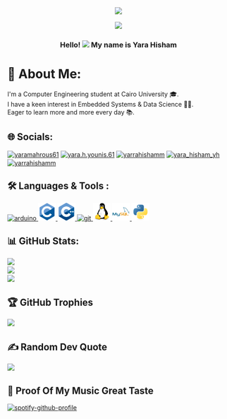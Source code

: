 <div id="header" align="center">
  <img src="https://media.giphy.com/media/paTz7UZbPfTZFRYnnB/giphy.gif" width="250"/>
  
 ![](https://komarev.com/ghpvc/?username=YaraHisham61&color=blueviolet)
</div>
<h3 align="center">Hello! <img src="https://media.giphy.com/media/hvRJCLFzcasrR4ia7z/giphy.gif" width="22px"/> My name is Yara Hisham</h3>

# 💫 About Me:
I'm a Computer Engineering student at Cairo University 🎓. <br>I have a keen interest in Embedded Systems & Data Science 👩‍💻.<br>Eager to learn more and more every day 📚.<br>


## 🌐 Socials:
<a href="https://linkedin.com/in/yaramahrous61" target="blank"><img align="center" src="https://raw.githubusercontent.com/rahuldkjain/github-profile-readme-generator/master/src/images/icons/Social/linked-in-alt.svg" alt="yaramahrous61" height="30" width="40" /></a>
<a href="https://fb.com/yara.h.younis.61" target="blank"><img align="center" src="https://raw.githubusercontent.com/rahuldkjain/github-profile-readme-generator/master/src/images/icons/Social/facebook.svg" alt="yara.h.younis.61" height="30" width="40" /></a>
<a href="https://www.codechef.com/users/yarrahishamm" target="blank"><img align="center" src="https://cdn.jsdelivr.net/npm/simple-icons@3.1.0/icons/codechef.svg" alt="yarrahishamm" height="30" width="40" /></a>
<a href="https://www.hackerrank.com/yara_hisham_yh" target="blank"><img align="center" src="https://raw.githubusercontent.com/rahuldkjain/github-profile-readme-generator/master/src/images/icons/Social/hackerrank.svg" alt="yara_hisham_yh" height="30" width="40" /></a>
<a href="https://codeforces.com/profile/yarrahishamm" target="blank"><img align="center" src="https://raw.githubusercontent.com/rahuldkjain/github-profile-readme-generator/master/src/images/icons/Social/codeforces.svg" alt="yarrahishamm" height="30" width="40" /></a>
</p>

## :hammer_and_wrench: Languages & Tools :
<p align="left"> <a href="https://www.arduino.cc/" target="_blank" rel="noreferrer"> <img src="https://cdn.worldvectorlogo.com/logos/arduino-1.svg" alt="arduino" width="40" height="40"/> </a> <a href="https://www.cprogramming.com/" target="_blank" rel="noreferrer"> <img src="https://raw.githubusercontent.com/devicons/devicon/master/icons/c/c-original.svg" alt="c" width="40" height="40"/> </a> <a href="https://www.w3schools.com/cpp/" target="_blank" rel="noreferrer"> <img src="https://raw.githubusercontent.com/devicons/devicon/master/icons/cplusplus/cplusplus-original.svg" alt="cplusplus" width="40" height="40"/> </a> <a href="https://git-scm.com/" target="_blank" rel="noreferrer"> <img src="https://www.vectorlogo.zone/logos/git-scm/git-scm-icon.svg" alt="git" width="40" height="40"/> </a> <a href="https://www.linux.org/" target="_blank" rel="noreferrer"> <img src="https://raw.githubusercontent.com/devicons/devicon/master/icons/linux/linux-original.svg" alt="linux" width="40" height="40"/> </a> <a href="https://www.mysql.com/" target="_blank" rel="noreferrer"> <img src="https://raw.githubusercontent.com/devicons/devicon/master/icons/mysql/mysql-original-wordmark.svg" alt="mysql" width="40" height="40"/> </a> <a href="https://www.python.org" target="_blank" rel="noreferrer"> <img src="https://raw.githubusercontent.com/devicons/devicon/master/icons/python/python-original.svg" alt="python" width="40" height="40"/> </a> </p>

## 📊 GitHub Stats:
![](https://github-readme-stats.vercel.app/api?username=YaraHisham61&theme=midnight-purple&hide_border=true&include_all_commits=false&count_private=false)<br/>
![](https://github-readme-streak-stats.herokuapp.com/?user=YaraHisham61&theme=midnight-purple&hide_border=true)<br/>
![](https://github-readme-stats.vercel.app/api/top-langs/?username=YaraHisham61&theme=midnight-purple&hide_border=true&include_all_commits=false&count_private=false&layout=compact)

## 🏆 GitHub Trophies
![](https://github-profile-trophy.vercel.app/?username=YaraHisham61&theme=discord&no-frame=true&no-bg=false&margin-w=4)

## ✍️ Random Dev Quote
![](https://quotes-github-readme.vercel.app/api?type=horizontal&theme=dark)

## 🎼 Proof Of My Music Great Taste
[![spotify-github-profile](https://spotify-github-profile.vercel.app/api/view?uid=uqxl0pjgvh3f2kgzz1zo96jjz&cover_image=true&theme=novatorem&bar_color=6553c1&bar_color_cover=false)](https://github.com/kittinan/spotify-github-profile)
